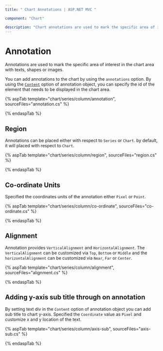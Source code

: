 ```yaml
---
title: " Chart Annotations | ASP.NET MVC "

component: "Chart"

description: "Chart annotations are used to mark the specific area of interest in the chart area with texts, shapes or images."
---
```


# Annotation

Annotations are used to mark the specific area of interest in the chart area with texts, shapes or images.

<!-- markdownlint-disable MD033 -->

You can add annotations to the chart by using the <code>annotations</code> option. By using the
[`Content`](https://help.syncfusion.com/cr/aspnetcore-js2/Syncfusion.EJ2.Charts.ChartAnnotation.html#Syncfusion_EJ2_Charts_ChartAnnotation_Content) option of annotation object, you can specify
the id of the element that needs to be displayed in the chart area.

{% aspTab template="chart/series/column/annotation", sourceFiles="annotation.cs" %}

{% endaspTab %}

## Region

Annotations can be placed either with respect to `Series` or `Chart`. by default, it will placed with respect
to `Chart`.

{% aspTab template="chart/series/column/region", sourceFiles="region.cs" %}

{% endaspTab %}

## Co-ordinate Units

Specified the coordinates units of the annotation either `Pixel` or `Point`.

{% aspTab template="chart/series/column/co-ordinate", sourceFiles="co-ordinate.cs" %}

{% endaspTab %}

## Alignment

Annotation provides `VerticalAlignment` and `HorizontalAlignment`. The `VerticalAlignment` can be customized
via `Top`, `Bottom` or `Middle` and the `horizontalAlignment` can be customized via `Near`, `Far` or `Center`.

{% aspTab template="chart/series/column/alignment", sourceFiles="alignment.cs" %}

{% endaspTab %}

## Adding y-axis sub title through on annotation

By setting text div in the `Content` option of annotation object you can add sub title to chart y-axis. Specified the
`Coordinate` value as `Pixel` and customize x and y location of the text.

{% aspTab template="chart/series/column/axis-sub", sourceFiles="axis-sub.cs" %}

{% endaspTab %}